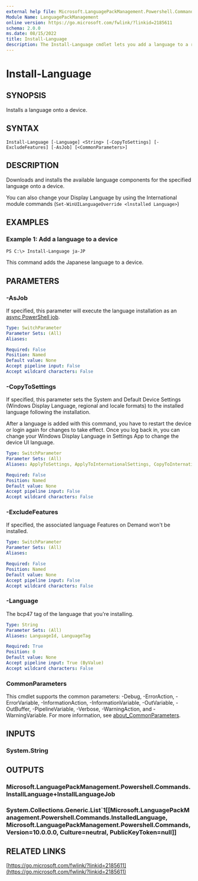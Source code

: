```yaml
---
external help file: Microsoft.LanguagePackManagement.Powershell.Commands.dll-Help.xml
Module Name: LanguagePackManagement
online version: https://go.microsoft.com/fwlink/?linkid=2185611
schema: 2.0.0
ms.date: 08/15/2022
title: Install-Language
description: The Install-Language cmdlet lets you add a language to a running Windows installation
---
```


# Install-Language

## SYNOPSIS
Installs a language onto a device.

## SYNTAX

```
Install-Language [-Language] <String> [-CopyToSettings] [-ExcludeFeatures] [-AsJob] [<CommonParameters>]
```

## DESCRIPTION

Downloads and installs the available language components for the specified language onto a device. 

You can also change your Display Language by using the International module commands (`Set-WinUILanguageOverride <lnstalled Language>`)  

## EXAMPLES

### Example 1: Add a language to a device

```
PS C:\> Install-Language ja-JP
```

This command adds the Japanese language to a device.

## PARAMETERS

### -AsJob

If specified, this parameter will execute the language installation as an [async PowerShell job](/powershell/module/microsoft.powershell.core/about/about_jobs).

```yaml
Type: SwitchParameter
Parameter Sets: (All)
Aliases:

Required: False
Position: Named
Default value: None
Accept pipeline input: False
Accept wildcard characters: False
```

### -CopyToSettings

If specified, this parameter sets the System and Default Device Settings (Windows Display Language, regional and locale formats) to the installed language following the installation. 

After a language is added with this command, you have to restart the device or login again for changes to take effect. Once you log back in, you can change your Windows Display Language in  Settings App to change the device UI language. 

```yaml
Type: SwitchParameter
Parameter Sets: (All)
Aliases: ApplyToSettings, ApplyToInternationalSettings, CopyToInternationalSettings

Required: False
Position: Named
Default value: None
Accept pipeline input: False
Accept wildcard characters: False
```

### -ExcludeFeatures

If specified, the associated language Features on Demand won't be installed.

```yaml
Type: SwitchParameter
Parameter Sets: (All)
Aliases:

Required: False
Position: Named
Default value: None
Accept pipeline input: False
Accept wildcard characters: False
```

### -Language

The bcp47 tag of the language that you're installing.

```yaml
Type: String
Parameter Sets: (All)
Aliases: LanguageId, LanguageTag

Required: True
Position: 0
Default value: None
Accept pipeline input: True (ByValue)
Accept wildcard characters: False
```

### CommonParameters
This cmdlet supports the common parameters: -Debug, -ErrorAction, -ErrorVariable, -InformationAction, -InformationVariable, -OutVariable, -OutBuffer, -PipelineVariable, -Verbose, -WarningAction, and -WarningVariable. For more information, see [about_CommonParameters](https://go.microsoft.com/fwlink/?LinkID=113216).

## INPUTS

### System.String

## OUTPUTS

### Microsoft.LanguagePackManagement.Powershell.Commands.InstallLanguage+InstallLanguageJob

### System.Collections.Generic.List`1[[Microsoft.LanguagePackManagement.Powershell.Commands.InstalledLanguage, Microsoft.LanguagePackManagement.Powershell.Commands, Version=10.0.0.0, Culture=neutral, PublicKeyToken=null]]

## RELATED LINKS

[https://go.microsoft.com/fwlink/?linkid=2185611](https://go.microsoft.com/fwlink/?linkid=2185611)

